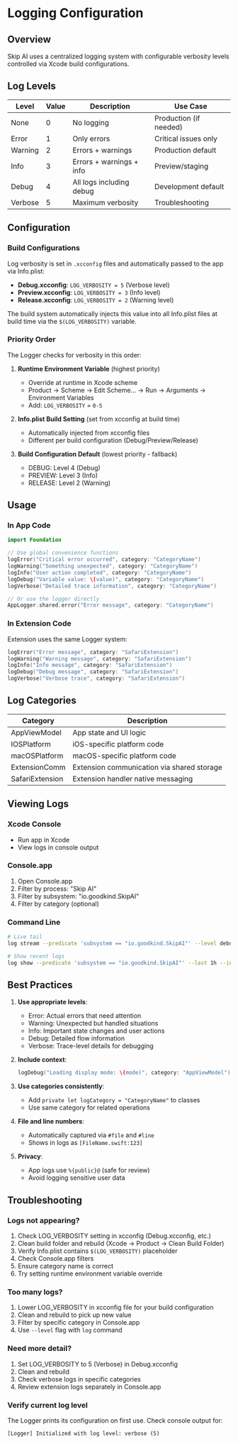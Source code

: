 # Logging Configuration

## Overview

Skip AI uses a centralized logging system with configurable verbosity levels controlled via Xcode build configurations.

## Log Levels

| Level | Value | Description | Use Case |
|-------|-------|-------------|----------|
| None | 0 | No logging | Production (if needed) |
| Error | 1 | Only errors | Critical issues only |
| Warning | 2 | Errors + warnings | Production default |
| Info | 3 | Errors + warnings + info | Preview/staging |
| Debug | 4 | All logs including debug | Development default |
| Verbose | 5 | Maximum verbosity | Troubleshooting |

## Configuration

### Build Configurations

Log verbosity is set in `.xcconfig` files and automatically passed to the app via Info.plist:

- **Debug.xcconfig**: `LOG_VERBOSITY = 5` (Verbose level)
- **Preview.xcconfig**: `LOG_VERBOSITY = 3` (Info level)  
- **Release.xcconfig**: `LOG_VERBOSITY = 2` (Warning level)

The build system automatically injects this value into all Info.plist files at build time via the `$(LOG_VERBOSITY)` variable.

### Priority Order

The Logger checks for verbosity in this order:

1. **Runtime Environment Variable** (highest priority)
   - Override at runtime in Xcode scheme
   - Product → Scheme → Edit Scheme... → Run → Arguments → Environment Variables
   - Add: `LOG_VERBOSITY` = `0-5`

2. **Info.plist Build Setting** (set from xcconfig at build time)
   - Automatically injected from xcconfig files
   - Different per build configuration (Debug/Preview/Release)

3. **Build Configuration Default** (lowest priority - fallback)
   - DEBUG: Level 4 (Debug)
   - PREVIEW: Level 3 (Info)
   - RELEASE: Level 2 (Warning)

## Usage

### In App Code

```swift
import Foundation

// Use global convenience functions
logError("Critical error occurred", category: "CategoryName")
logWarning("Something unexpected", category: "CategoryName")
logInfo("User action completed", category: "CategoryName")
logDebug("Variable value: \(value)", category: "CategoryName")
logVerbose("Detailed trace information", category: "CategoryName")

// Or use the logger directly
AppLogger.shared.error("Error message", category: "CategoryName")
```

### In Extension Code

Extension uses the same Logger system:

```swift
logError("Error message", category: "SafariExtension")
logWarning("Warning message", category: "SafariExtension")
logInfo("Info message", category: "SafariExtension")
logDebug("Debug message", category: "SafariExtension")
logVerbose("Verbose trace", category: "SafariExtension")
```

## Log Categories

| Category | Description |
|----------|-------------|
| AppViewModel | App state and UI logic |
| IOSPlatform | iOS-specific platform code |
| macOSPlatform | macOS-specific platform code |
| ExtensionComm | Extension communication via shared storage |
| SafariExtension | Extension handler native messaging |

## Viewing Logs

### Xcode Console
- Run app in Xcode
- View logs in console output

### Console.app
1. Open Console.app
2. Filter by process: "Skip AI"
3. Filter by subsystem: "io.goodkind.SkipAI"
4. Filter by category (optional)

### Command Line
```bash
# Live tail
log stream --predicate 'subsystem == "io.goodkind.SkipAI"' --level debug

# Show recent logs
log show --predicate 'subsystem == "io.goodkind.SkipAI"' --last 1h --info
```

## Best Practices

1. **Use appropriate levels**:
   - Error: Actual errors that need attention
   - Warning: Unexpected but handled situations
   - Info: Important state changes and user actions
   - Debug: Detailed flow information
   - Verbose: Trace-level details for debugging

2. **Include context**:
   ```swift
   logDebug("Loading display mode: \(mode)", category: "AppViewModel")
   ```

3. **Use categories consistently**:
   - Add `private let logCategory = "CategoryName"` to classes
   - Use same category for related operations

4. **File and line numbers**:
   - Automatically captured via `#file` and `#line`
   - Shows in logs as `[FileName.swift:123]`

5. **Privacy**:
   - App logs use `%{public}@` (safe for review)
   - Avoid logging sensitive user data

## Troubleshooting

### Logs not appearing?
1. Check LOG_VERBOSITY setting in xcconfig (Debug.xcconfig, etc.)
2. Clean build folder and rebuild (Xcode → Product → Clean Build Folder)
3. Verify Info.plist contains `$(LOG_VERBOSITY)` placeholder
4. Check Console.app filters
5. Ensure category name is correct
6. Try setting runtime environment variable override

### Too many logs?
1. Lower LOG_VERBOSITY in xcconfig file for your build configuration
2. Clean and rebuild to pick up new value
3. Filter by specific category in Console.app
4. Use `--level` flag with `log` command

### Need more detail?
1. Set LOG_VERBOSITY to 5 (Verbose) in Debug.xcconfig
2. Clean and rebuild
3. Check verbose logs in specific categories
4. Review extension logs separately in Console.app

### Verify current log level
The Logger prints its configuration on first use. Check console output for:
```
[Logger] Initialized with log level: verbose (5)
```

